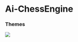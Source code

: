 # Ai-ChessEngine

### Themes

<img src="https://github.com/foo290/Ai-ChessEngine/readme_images(Non-Project)/chess_themes.png">